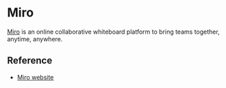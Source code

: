# Miro 

[Miro](https://miro.com/) is an online collaborative whiteboard platform to bring teams together, anytime, anywhere. 

## Reference 

- [Miro website](https://miro.com/)
